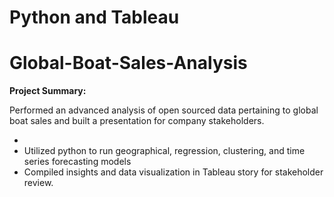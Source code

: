 # Python and Tableau

# Global-Boat-Sales-Analysis

**Project Summary:**

Performed an advanced analysis of open sourced data pertaining to global boat sales and built a presentation for company stakeholders.  

*
* Utilized python to run geographical, regression, clustering, and time series forecasting models
* Compiled insights and data visualization in Tableau story for stakeholder review.
